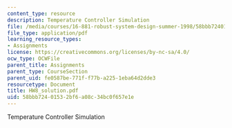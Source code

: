 ```yaml
---
content_type: resource
description: Temperature Controller Simulation
file: /media/courses/16-881-robust-system-design-summer-1998/58bbb72401532bf6a08c34bc0f657e1e_HW8_solution.pdf
file_type: application/pdf
learning_resource_types:
- Assignments
license: https://creativecommons.org/licenses/by-nc-sa/4.0/
ocw_type: OCWFile
parent_title: Assignments
parent_type: CourseSection
parent_uid: fe0587be-771f-f77b-a225-1eba64d2dde3
resourcetype: Document
title: HW8_solution.pdf
uid: 58bbb724-0153-2bf6-a08c-34bc0f657e1e
---
```

Temperature Controller Simulation